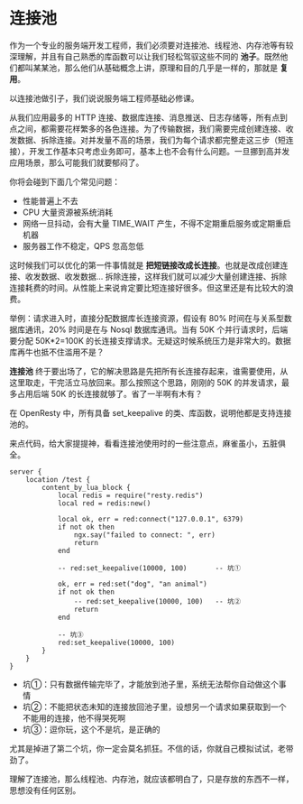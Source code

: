 # 连接池

作为一个专业的服务端开发工程师，我们必须要对连接池、线程池、内存池等有较深理解，并且有自己熟悉的库函数可以让我们轻松驾驭这些不同的 **池子**。既然他们都叫某某池，那么他们从基础概念上讲，原理和目的几乎是一样的，那就是 **复用**。

以连接池做引子，我们说说服务端工程师基础必修课。

从我们应用最多的 HTTP 连接、数据库连接、消息推送、日志存储等，所有点到点之间，都需要花样繁多的各色连接。为了传输数据，我们需要完成创建连接、收发数据、拆除连接。对并发量不高的场景，我们为每个请求都完整走这三步（短连接），开发工作基本只考虑业务即可，基本上也不会有什么问题。一旦挪到高并发应用场景，那么可能我们就要郁闷了。

你将会碰到下面几个常见问题：

* 性能普遍上不去
* CPU 大量资源被系统消耗
* 网络一旦抖动，会有大量 TIME_WAIT 产生，不得不定期重启服务或定期重启机器
* 服务器工作不稳定，QPS 忽高忽低

这时候我们可以优化的第一件事情就是 **把短链接改成长连接**。也就是改成创建连接、收发数据、收发数据... 拆除连接，这样我们就可以减少大量创建连接、拆除连接耗费的时间。从性能上来说肯定要比短连接好很多。但这里还是有比较大的浪费。

举例：请求进入时，直接分配数据库长连接资源，假设有 80% 时间在与关系型数据库通讯，20% 时间是在与 Nosql 数据库通讯。当有 50K 个并行请求时，后端要分配 50K\*2=100K 的长连接支撑请求。无疑这时候系统压力是非常大的。数据库再牛也抵不住滥用不是？

**连接池** 终于要出场了，它的解决思路是先把所有长连接存起来，谁需要使用，从这里取走，干完活立马放回来。那么按照这个思路，刚刚的 50K 的并发请求，最多占用后端 50K 的长连接就够了。省了一半啊有木有？

在 OpenResty 中，所有具备 set_keepalive 的类、库函数，说明他都是支持连接池的。

来点代码，给大家提提神，看看连接池使用时的一些注意点，麻雀虽小，五脏俱全。

```nginx
server {
    location /test {
        content_by_lua_block {
            local redis = require("resty.redis")
            local red = redis:new()

            local ok, err = red:connect("127.0.0.1", 6379)
            if not ok then
                ngx.say("failed to connect: ", err)
                return
            end

            -- red:set_keepalive(10000, 100)       -- 坑①

            ok, err = red:set("dog", "an animal")
            if not ok then
                -- red:set_keepalive(10000, 100)   -- 坑②
                return
            end

            -- 坑③
            red:set_keepalive(10000, 100)
        }
    }
}
```

* 坑①：只有数据传输完毕了，才能放到池子里，系统无法帮你自动做这个事情
* 坑②：不能把状态未知的连接放回池子里，设想另一个请求如果获取到一个不能用的连接，他不得哭死啊
* 坑③：逗你玩，这个不是坑，是正确的

尤其是掉进了第二个坑，你一定会莫名抓狂。不信的话，你就自己模拟试试，老带劲了。

理解了连接池，那么线程池、内存池，就应该都明白了，只是存放的东西不一样，思想没有任何区别。
